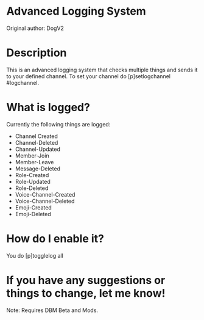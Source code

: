 # Advanced Logging System
Original author: DogV2

# Description
This is an advanced logging system that checks multiple things and sends it to your defined channel.
To set your channel do [p]setlogchannel #logchannel.


# What is logged?
Currently the following things are logged:
* Channel Created
* Channel-Deleted
* Channel-Updated
* Member-Join
* Member-Leave
* Message-Deleted
* Role-Created
* Role-Updated
* Role-Deleted
* Voice-Channel-Created
* Voice-Channel-Deleted
* Emoji-Created
* Emoji-Deleted

# How do I enable it?
You do [p]togglelog all

# If you have any suggestions or things to change, let me know!

Note: Requires DBM Beta and Mods.
